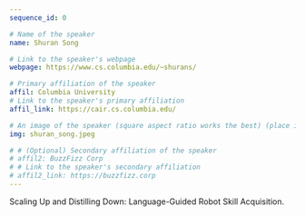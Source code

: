 ```yaml
---
sequence_id: 0

# Name of the speaker
name: Shuran Song

# Link to the speaker's webpage
webpage: https://www.cs.columbia.edu/~shurans/

# Primary affiliation of the speaker
affil: Columbia University
# Link to the speaker's primary affiliation
affil_link: https://cair.cs.columbia.edu/

# An image of the speaker (square aspect ratio works the best) (place in the `assets/img/speakers` directory)
img: shuran_song.jpeg

# # (Optional) Secondary affiliation of the speaker
# affil2: BuzzFizz Corp
# # Link to the speaker's secondary affiliation 
# affil2_link: https://buzzfizz.corp
---
```


<!-- Whatever you write below will show up as the speaker's bio -->

Scaling Up and Distilling Down: Language-Guided Robot Skill Acquisition.
